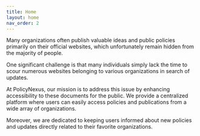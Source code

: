 ```yaml
---
title: Home
layout: home
nav_order: 2
---
```


Many organizations often publish valuable ideas and public policies primarily on their official websites, which unfortunately remain hidden from the majority of people.

One significant challenge is that many individuals simply lack the time to scour numerous websites belonging to various organizations in search of updates.

At PolicyNexus, our mission is to address this issue by enhancing accessibility to these documents for the public. We provide a centralized platform where users can easily access policies and publications from a wide array of organizations.

Moreover, we are dedicated to keeping users informed about new policies and updates directly related to their favorite organizations.

